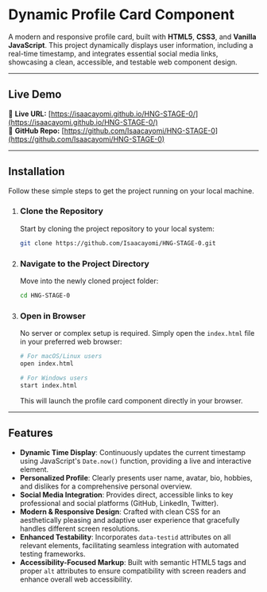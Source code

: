 # Dynamic Profile Card Component

A modern and responsive profile card, built with **HTML5**, **CSS3**, and **Vanilla JavaScript**. This project dynamically displays user information, including a real-time timestamp, and integrates essential social media links, showcasing a clean, accessible, and testable web component design.

---

## Live Demo

🔗 **Live URL:** [https://isaacayomi.github.io/HNG-STAGE-0/](https://isaacayomi.github.io/HNG-STAGE-0/)  
🔗 **GitHub Repo:** [https://github.com/Isaacayomi/HNG-STAGE-0](https://github.com/Isaacayomi/HNG-STAGE-0)

---

## Installation

Follow these simple steps to get the project running on your local machine.

1.  ### Clone the Repository

    Start by cloning the project repository to your local system:

    ```bash
    git clone https://github.com/Isaacayomi/HNG-STAGE-0.git
    ```

2.  ### Navigate to the Project Directory

    Move into the newly cloned project folder:

    ```bash
    cd HNG-STAGE-0
    ```

3.  ### Open in Browser

    No server or complex setup is required. Simply open the `index.html` file in your preferred web browser:

    ```bash
    # For macOS/Linux users
    open index.html

    # For Windows users
    start index.html
    ```

    This will launch the profile card component directly in your browser.

---

## Features

- **Dynamic Time Display**: Continuously updates the current timestamp using JavaScript's `Date.now()` function, providing a live and interactive element.
- **Personalized Profile**: Clearly presents user name, avatar, bio, hobbies, and dislikes for a comprehensive personal overview.
- **Social Media Integration**: Provides direct, accessible links to key professional and social platforms (GitHub, LinkedIn, Twitter).
- **Modern & Responsive Design**: Crafted with clean CSS for an aesthetically pleasing and adaptive user experience that gracefully handles different screen resolutions.
- **Enhanced Testability**: Incorporates `data-testid` attributes on all relevant elements, facilitating seamless integration with automated testing frameworks.
- **Accessibility-Focused Markup**: Built with semantic HTML5 tags and proper `alt` attributes to ensure compatibility with screen readers and enhance overall web accessibility.

